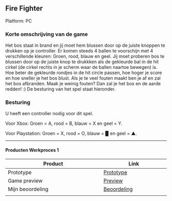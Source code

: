 ## Fire Fighter

Platform:
PC

### Korte omschrijving van de game
Het bos staat in brand en jij moet hem blussen door op de juiste knoppen te drukken op je controller.
Er komen steeds 4 ballen te voorschijn met 4 verschillende kleuren: Groen, rood, blauw en geel.
Jij moet proberen bos te blussen door op de juiste knop te drukkken als de gekleurde bal in de hit cirkel (de cirkel rechts in je scherm
waar de ballen naartoe bewegen) is.
Hoe beter de gekleurde rondjes in de hit circle passen, hoe hoger je score en hoe sneller je het bos blust.
Als je te veel fouten maakt ben je af en zal het bos afbranden. Maak je weinig fouten? Dan zal je het bos en de aarde redden! :)
De besturing van het spel staat hieronder.

### Besturing
U heeft een controller nodig voor dit spel.

Voor Xbox: Groen = A, rood = B, blauw = X en geel = Y.

Voor Playstation: Groen = X, rood = O, blauw = ▉ en geel = ▲.

---
#### Producten Werkproces 1
| Product  | Link |
| ------ |  ------ |
| Prototype                                 | [Prototype]
| Game preview                              | [Preview]
| Mijn beoordeling                          | [Beoordeling]
|<img width=500/>|<img width=300/>|

   [Prototype]: <http://26497.hosts2.ma-cloud.nl/bewijzenmap/periode2_2/Hackaton/>
   [Preview]: <https://youtu.be/fHEx1oi_YN4>
   [Beoordeling]: <https://docs.google.com/spreadsheets/d/1a26ZP_2qE2-U22mKKJnijR7FIiAZK-9nvFFus7hhlpw/edit?usp=sharing>
